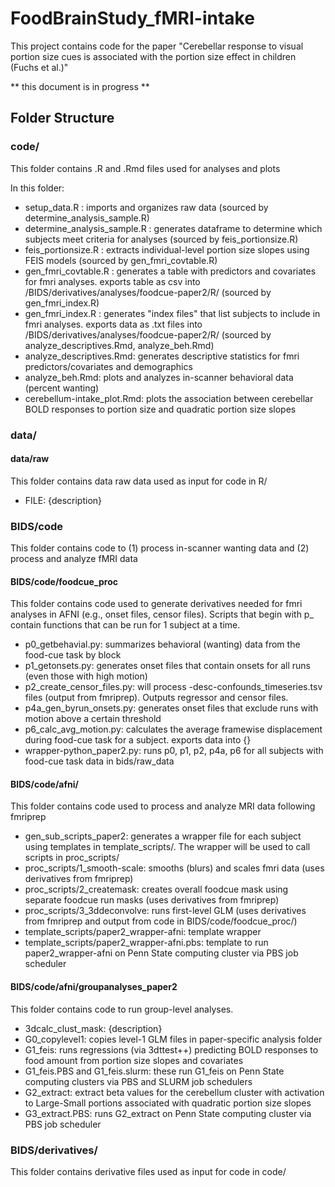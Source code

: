 # FoodBrainStudy_fMRI-intake

This project contains code for the paper "Cerebellar response to visual portion size cues is associated with the portion size effect in children (Fuchs et al.)"

\*\* this document is in progress \*\*

## Folder Structure

### code/

This folder contains .R and .Rmd files used for analyses and plots

In this folder:

-   setup_data.R : imports and organizes raw data (sourced by determine_analysis_sample.R)
-   determine_analysis_sample.R : generates dataframe to determine which subjects meet criteria for analyses (sourced by feis_portionsize.R)
-   feis_portionsize.R : extracts individual-level portion size slopes using FEIS models (sourced by gen_fmri_covtable.R)
-   gen_fmri_covtable.R : generates a table with predictors and covariates for fmri analyses. exports table as csv into /BIDS/derivatives/analyses/foodcue-paper2/R/ (sourced by gen_fmri_index.R)
-   gen_fmri_index.R : generates "index files" that list subjects to include in fmri analyses. exports data as .txt files into /BIDS/derivatives/analyses/foodcue-paper2/R/ (sourced by analyze_descriptives.Rmd, analyze_beh.Rmd)
-   analyze_descriptives.Rmd: generates descriptive statistics for fmri predictors/covariates and demographics
-   analyze_beh.Rmd: plots and analyzes in-scanner behavioral data (percent wanting)
-   cerebellum-intake_plot.Rmd: plots the association between cerebellar BOLD responses to portion size and quadratic portion size slopes

### data/

#### data/raw

This folder contains data raw data used as input for code in R/

-   FILE: {description}

### BIDS/code

This folder contains code to (1) process in-scanner wanting data and (2) process and analyze fMRI data

#### BIDS/code/foodcue_proc

This folder contains code used to generate derivatives needed for fmri analyses in AFNI (e.g., onset files, censor files).
Scripts that begin with p_ contain functions that can be run for 1 subject at a time.

- p0_getbehavial.py: summarizes behavioral (wanting) data from the food-cue task by block
- p1_getonsets.py: generates onset files that contain onsets for all runs (even those with high motion) 
- p2_create_censor_files.py: will process -desc-confounds_timeseries.tsv files (output from fmriprep). Outputs regressor and censor files.
- p4a_gen_byrun_onsets.py: generates onset files that exclude runs with motion above a certain threshold
- p6_calc_avg_motion.py: calculates the average framewise displacement during food-cue task for a subject. exports data into {}
- wrapper-python_paper2.py: runs p0, p1, p2, p4a, p6 for all subjects with food-cue task data in bids/raw_data

#### BIDS/code/afni/

This folder contains code used to process and analyze MRI data following fmriprep

-   gen_sub_scripts_paper2: generates a wrapper file for each subject using templates in template_scripts/. The wrapper will be used to call scripts in proc_scripts/
-   proc_scripts/1_smooth-scale: smooths (blurs) and scales fmri data (uses derivatives from fmriprep)
-   proc_scripts/2_createmask: creates overall foodcue mask using separate foodcue run masks (uses derivatives from fmriprep)
-   proc_scripts/3_3ddeconvolve: runs first-level GLM (uses derivatives from fmriprep and output from code in BIDS/code/foodcue_proc/)
-   template_scripts/paper2_wrapper-afni: template wrapper
-   template_scripts/paper2_wrapper-afni.pbs: template to run paper2_wrapper-afni on Penn State computing cluster via PBS job scheduler

#### BIDS/code/afni/groupanalyses_paper2

This folder contains code to run group-level analyses.

-   3dcalc_clust_mask: {description}
-   G0_copylevel1: copies level-1 GLM files in paper-specific analysis folder
-   G1_feis: runs regressions (via 3dttest++) predicting BOLD responses to food amount from portion size slopes and covariates
-   G1_feis.PBS and G1_feis.slurm: these run G1_feis on Penn State computing clusters via PBS and SLURM job schedulers 
-   G2_extract: extract beta values for the cerebellum cluster with activation to Large-Small portions associated with quadratic portion size slopes 
-   G3_extract.PBS: runs G2_extract on Penn State computing cluster via PBS job scheduler

### BIDS/derivatives/

This folder contains derivative files used as input for code in code/

